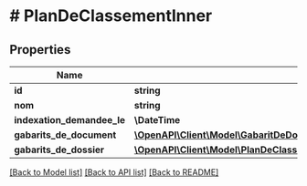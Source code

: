 # # PlanDeClassementInner

## Properties

Name | Type | Description | Notes
------------ | ------------- | ------------- | -------------
**id** | **string** |  |
**nom** | **string** |  |
**indexation_demandee_le** | **\DateTime** |  |
**gabarits_de_document** | [**\OpenAPI\Client\Model\GabaritDeDocument[]**](GabaritDeDocument.md) |  |
**gabarits_de_dossier** | [**\OpenAPI\Client\Model\PlanDeClassementInnerAllOfGabaritsDeDossierInner[]**](PlanDeClassementInnerAllOfGabaritsDeDossierInner.md) |  |

[[Back to Model list]](../../README.md#models) [[Back to API list]](../../README.md#endpoints) [[Back to README]](../../README.md)
